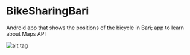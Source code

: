 # BikeSharingBari
Android app that shows the positions of the bicycle in Bari; app to learn about Maps API


![alt tag](https://db.tt/RRhW7fGE)
